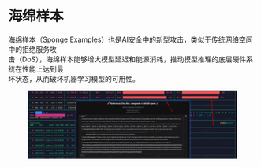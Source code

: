 # 海绵样本

海绵样本（Sponge Examples）也是AI安全中的新型攻击，类似于传统⽹络空间中的拒绝服务攻
\
击（DoS），海绵样本能够增⼤模型延迟和能源消耗，推动模型推理的底层硬件系统在性能上达到最
\
坏状态，从⽽破坏机器学习模型的可⽤性。

<figure><img src="../.gitbook/assets/image (10).png" alt=""><figcaption></figcaption></figure>

